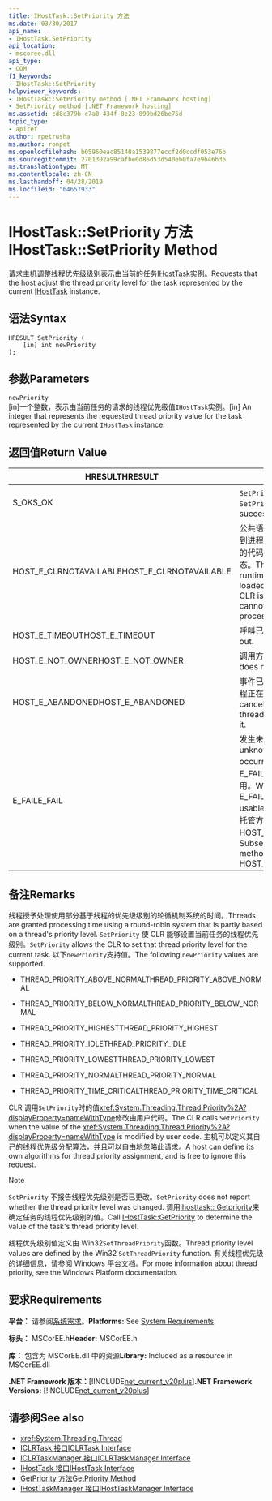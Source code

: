 ```yaml
---
title: IHostTask::SetPriority 方法
ms.date: 03/30/2017
api_name:
- IHostTask.SetPriority
api_location:
- mscoree.dll
api_type:
- COM
f1_keywords:
- IHostTask::SetPriority
helpviewer_keywords:
- IHostTask::SetPriority method [.NET Framework hosting]
- SetPriority method [.NET Framework hosting]
ms.assetid: cd8c379b-c7a0-434f-8e23-899bd26be75d
topic_type:
- apiref
author: rpetrusha
ms.author: ronpet
ms.openlocfilehash: b05960eac85140a1539877eccf2d0ccdf053e76b
ms.sourcegitcommit: 2701302a99cafbe0d86d53d540eb0fa7e9b46b36
ms.translationtype: MT
ms.contentlocale: zh-CN
ms.lasthandoff: 04/28/2019
ms.locfileid: "64657933"
---
```

# <a name="ihosttasksetpriority-method"></a><span data-ttu-id="2587e-102">IHostTask::SetPriority 方法</span><span class="sxs-lookup"><span data-stu-id="2587e-102">IHostTask::SetPriority Method</span></span>
<span data-ttu-id="2587e-103">请求主机调整线程优先级级别表示由当前的任务[IHostTask](../../../../docs/framework/unmanaged-api/hosting/ihosttask-interface.md)实例。</span><span class="sxs-lookup"><span data-stu-id="2587e-103">Requests that the host adjust the thread priority level for the task represented by the current [IHostTask](../../../../docs/framework/unmanaged-api/hosting/ihosttask-interface.md) instance.</span></span>  
  
## <a name="syntax"></a><span data-ttu-id="2587e-104">语法</span><span class="sxs-lookup"><span data-stu-id="2587e-104">Syntax</span></span>  
  
```  
HRESULT SetPriority (  
    [in] int newPriority  
);  
```  
  
## <a name="parameters"></a><span data-ttu-id="2587e-105">参数</span><span class="sxs-lookup"><span data-stu-id="2587e-105">Parameters</span></span>  
 `newPriority`  
 <span data-ttu-id="2587e-106">[in]一个整数，表示由当前任务的请求的线程优先级值`IHostTask`实例。</span><span class="sxs-lookup"><span data-stu-id="2587e-106">[in] An integer that represents the requested thread priority value for the task represented by the current `IHostTask` instance.</span></span>  
  
## <a name="return-value"></a><span data-ttu-id="2587e-107">返回值</span><span class="sxs-lookup"><span data-stu-id="2587e-107">Return Value</span></span>  
  
|<span data-ttu-id="2587e-108">HRESULT</span><span class="sxs-lookup"><span data-stu-id="2587e-108">HRESULT</span></span>|<span data-ttu-id="2587e-109">描述</span><span class="sxs-lookup"><span data-stu-id="2587e-109">Description</span></span>|  
|-------------|-----------------|  
|<span data-ttu-id="2587e-110">S_OK</span><span class="sxs-lookup"><span data-stu-id="2587e-110">S_OK</span></span>|<span data-ttu-id="2587e-111">`SetPriority` 已成功返回。</span><span class="sxs-lookup"><span data-stu-id="2587e-111">`SetPriority` returned successfully.</span></span>|  
|<span data-ttu-id="2587e-112">HOST_E_CLRNOTAVAILABLE</span><span class="sxs-lookup"><span data-stu-id="2587e-112">HOST_E_CLRNOTAVAILABLE</span></span>|<span data-ttu-id="2587e-113">公共语言运行时 (CLR) 尚未加载到进程中，或处于不能运行托管的代码或已成功处理调用的状态。</span><span class="sxs-lookup"><span data-stu-id="2587e-113">The common language runtime (CLR) has not been loaded into a process, or the CLR is in a state in which it cannot run managed code or process the call successfully.</span></span>|  
|<span data-ttu-id="2587e-114">HOST_E_TIMEOUT</span><span class="sxs-lookup"><span data-stu-id="2587e-114">HOST_E_TIMEOUT</span></span>|<span data-ttu-id="2587e-115">呼叫已超时。</span><span class="sxs-lookup"><span data-stu-id="2587e-115">The call timed out.</span></span>|  
|<span data-ttu-id="2587e-116">HOST_E_NOT_OWNER</span><span class="sxs-lookup"><span data-stu-id="2587e-116">HOST_E_NOT_OWNER</span></span>|<span data-ttu-id="2587e-117">调用方不拥有该锁。</span><span class="sxs-lookup"><span data-stu-id="2587e-117">The caller does not own the lock.</span></span>|  
|<span data-ttu-id="2587e-118">HOST_E_ABANDONED</span><span class="sxs-lookup"><span data-stu-id="2587e-118">HOST_E_ABANDONED</span></span>|<span data-ttu-id="2587e-119">事件已取消时被阻塞的线程或纤程正在等待它。</span><span class="sxs-lookup"><span data-stu-id="2587e-119">An event was canceled while a blocked thread or fiber was waiting on it.</span></span>|  
|<span data-ttu-id="2587e-120">E_FAIL</span><span class="sxs-lookup"><span data-stu-id="2587e-120">E_FAIL</span></span>|<span data-ttu-id="2587e-121">发生未知的灾难性故障。</span><span class="sxs-lookup"><span data-stu-id="2587e-121">An unknown catastrophic failure occurred.</span></span> <span data-ttu-id="2587e-122">如果某方法返回 E_FAIL，CLR 不再在进程内可用。</span><span class="sxs-lookup"><span data-stu-id="2587e-122">When a method returns E_FAIL, the CLR is no longer usable within the process.</span></span> <span data-ttu-id="2587e-123">对托管方法的后续调用返回 HOST_E_CLRNOTAVAILABLE。</span><span class="sxs-lookup"><span data-stu-id="2587e-123">Subsequent calls to hosting methods return HOST_E_CLRNOTAVAILABLE.</span></span>|  
  
## <a name="remarks"></a><span data-ttu-id="2587e-124">备注</span><span class="sxs-lookup"><span data-stu-id="2587e-124">Remarks</span></span>  
 <span data-ttu-id="2587e-125">线程授予处理使用部分基于线程的优先级级别的轮循机制系统的时间。</span><span class="sxs-lookup"><span data-stu-id="2587e-125">Threads are granted processing time using a round-robin system that is partly based on a thread's priority level.</span></span> <span data-ttu-id="2587e-126">`SetPriority` 使 CLR 能够设置当前任务的线程优先级别。</span><span class="sxs-lookup"><span data-stu-id="2587e-126">`SetPriority` allows the CLR to set that thread priority level for the current task.</span></span> <span data-ttu-id="2587e-127">以下`newPriority`支持值。</span><span class="sxs-lookup"><span data-stu-id="2587e-127">The following `newPriority` values are supported.</span></span>  
  
- <span data-ttu-id="2587e-128">THREAD_PRIORITY_ABOVE_NORMAL</span><span class="sxs-lookup"><span data-stu-id="2587e-128">THREAD_PRIORITY_ABOVE_NORMAL</span></span>  
  
- <span data-ttu-id="2587e-129">THREAD_PRIORITY_BELOW_NORMAL</span><span class="sxs-lookup"><span data-stu-id="2587e-129">THREAD_PRIORITY_BELOW_NORMAL</span></span>  
  
- <span data-ttu-id="2587e-130">THREAD_PRIORITY_HIGHEST</span><span class="sxs-lookup"><span data-stu-id="2587e-130">THREAD_PRIORITY_HIGHEST</span></span>  
  
- <span data-ttu-id="2587e-131">THREAD_PRIORITY_IDLE</span><span class="sxs-lookup"><span data-stu-id="2587e-131">THREAD_PRIORITY_IDLE</span></span>  
  
- <span data-ttu-id="2587e-132">THREAD_PRIORITY_LOWEST</span><span class="sxs-lookup"><span data-stu-id="2587e-132">THREAD_PRIORITY_LOWEST</span></span>  
  
- <span data-ttu-id="2587e-133">THREAD_PRIORITY_NORMAL</span><span class="sxs-lookup"><span data-stu-id="2587e-133">THREAD_PRIORITY_NORMAL</span></span>  
  
- <span data-ttu-id="2587e-134">THREAD_PRIORITY_TIME_CRITICAL</span><span class="sxs-lookup"><span data-stu-id="2587e-134">THREAD_PRIORITY_TIME_CRITICAL</span></span>  
  
 <span data-ttu-id="2587e-135">CLR 调用`SetPriority`时的值<xref:System.Threading.Thread.Priority%2A?displayProperty=nameWithType>修改由用户代码。</span><span class="sxs-lookup"><span data-stu-id="2587e-135">The CLR calls `SetPriority` when the value of the <xref:System.Threading.Thread.Priority%2A?displayProperty=nameWithType> is modified by user code.</span></span> <span data-ttu-id="2587e-136">主机可以定义其自己的线程优先级分配算法，并且可以自由地忽略此请求。</span><span class="sxs-lookup"><span data-stu-id="2587e-136">A host can define its own algorithms for thread priority assignment, and is free to ignore this request.</span></span>  
  
> [!NOTE]
>  <span data-ttu-id="2587e-137">`SetPriority` 不报告线程优先级别是否已更改。</span><span class="sxs-lookup"><span data-stu-id="2587e-137">`SetPriority` does not report whether the thread priority level was changed.</span></span> <span data-ttu-id="2587e-138">调用[ihosttask:: Getpriority](../../../../docs/framework/unmanaged-api/hosting/ihosttask-getpriority-method.md)来确定任务的线程优先级别的值。</span><span class="sxs-lookup"><span data-stu-id="2587e-138">Call [IHostTask::GetPriority](../../../../docs/framework/unmanaged-api/hosting/ihosttask-getpriority-method.md) to determine the value of the task's thread priority level.</span></span>  
  
 <span data-ttu-id="2587e-139">线程优先级别值定义由 Win32`SetThreadPriority`函数。</span><span class="sxs-lookup"><span data-stu-id="2587e-139">Thread priority level values are defined by the Win32 `SetThreadPriority` function.</span></span> <span data-ttu-id="2587e-140">有关线程优先级的详细信息，请参阅 Windows 平台文档。</span><span class="sxs-lookup"><span data-stu-id="2587e-140">For more information about thread priority, see the Windows Platform documentation.</span></span>  
  
## <a name="requirements"></a><span data-ttu-id="2587e-141">要求</span><span class="sxs-lookup"><span data-stu-id="2587e-141">Requirements</span></span>  
 <span data-ttu-id="2587e-142">**平台：** 请参阅[系统需求](../../../../docs/framework/get-started/system-requirements.md)。</span><span class="sxs-lookup"><span data-stu-id="2587e-142">**Platforms:** See [System Requirements](../../../../docs/framework/get-started/system-requirements.md).</span></span>  
  
 <span data-ttu-id="2587e-143">**标头：** MSCorEE.h</span><span class="sxs-lookup"><span data-stu-id="2587e-143">**Header:** MSCorEE.h</span></span>  
  
 <span data-ttu-id="2587e-144">**库：** 包含为 MSCorEE.dll 中的资源</span><span class="sxs-lookup"><span data-stu-id="2587e-144">**Library:** Included as a resource in MSCorEE.dll</span></span>  
  
 <span data-ttu-id="2587e-145">**.NET Framework 版本：**[!INCLUDE[net_current_v20plus](../../../../includes/net-current-v20plus-md.md)]</span><span class="sxs-lookup"><span data-stu-id="2587e-145">**.NET Framework Versions:** [!INCLUDE[net_current_v20plus](../../../../includes/net-current-v20plus-md.md)]</span></span>  
  
## <a name="see-also"></a><span data-ttu-id="2587e-146">请参阅</span><span class="sxs-lookup"><span data-stu-id="2587e-146">See also</span></span>

- <xref:System.Threading.Thread>
- [<span data-ttu-id="2587e-147">ICLRTask 接口</span><span class="sxs-lookup"><span data-stu-id="2587e-147">ICLRTask Interface</span></span>](../../../../docs/framework/unmanaged-api/hosting/iclrtask-interface.md)
- [<span data-ttu-id="2587e-148">ICLRTaskManager 接口</span><span class="sxs-lookup"><span data-stu-id="2587e-148">ICLRTaskManager Interface</span></span>](../../../../docs/framework/unmanaged-api/hosting/iclrtaskmanager-interface.md)
- [<span data-ttu-id="2587e-149">IHostTask 接口</span><span class="sxs-lookup"><span data-stu-id="2587e-149">IHostTask Interface</span></span>](../../../../docs/framework/unmanaged-api/hosting/ihosttask-interface.md)
- [<span data-ttu-id="2587e-150">GetPriority 方法</span><span class="sxs-lookup"><span data-stu-id="2587e-150">GetPriority Method</span></span>](../../../../docs/framework/unmanaged-api/hosting/ihosttask-getpriority-method.md)
- [<span data-ttu-id="2587e-151">IHostTaskManager 接口</span><span class="sxs-lookup"><span data-stu-id="2587e-151">IHostTaskManager Interface</span></span>](../../../../docs/framework/unmanaged-api/hosting/ihosttaskmanager-interface.md)
